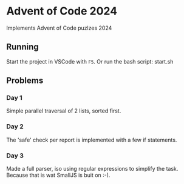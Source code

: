 # Advent of Code 2024

Implements Advent of Code puzlzes 2024

## Running

Start the project in VSCode with `F5`.
Or run the bash script: start.sh

## Problems

### Day 1

Simple parallel traversal of 2 lists, sorted first.

### Day 2

The 'safe' check per report is implemented with a few if statements.

### Day 3

Made a full parser, iso using regular expressions to simplify the task.
Because that is wat SmallJS is buit on :-).
